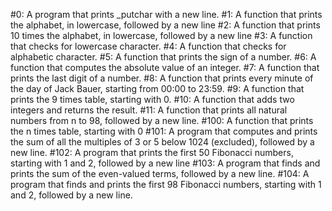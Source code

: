 #0: A program that prints _putchar with a new line.
#1: A function that prints the alphabet, in lowercase, followed by a new line
#2: A function that prints 10 times the alphabet, in lowercase, followed by a new line
#3: A function that checks for lowercase character.
#4: A function that checks for alphabetic character.
#5: A function that prints the sign of a number.
#6: A function that computes the absolute value of an integer.
#7: A function that prints the last digit of a number.
#8: A function that prints every minute of the day of Jack Bauer, starting from 00:00 to 23:59.
#9: A function that prints the 9 times table, starting with 0.
#10: A function that adds two integers and returns the result.
#11: A function that prints all natural numbers from n to 98, followed by a new line.
#100: A function that prints the n times table, starting with 0
#101: A program that computes and prints the sum of all the multiples of 3 or 5 below 1024 (excluded), followed by a new line.
#102: A program that prints the first 50 Fibonacci numbers, starting with 1 and 2, followed by a new line
#103: A program that finds and prints the sum of the even-valued terms, followed by a new line.
#104: A program that finds and prints the first 98 Fibonacci numbers, starting with 1 and 2, followed by a new line.
